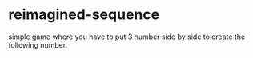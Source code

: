 # reimagined-sequence
simple game where you have to put 3 number side by side to create the following number.
